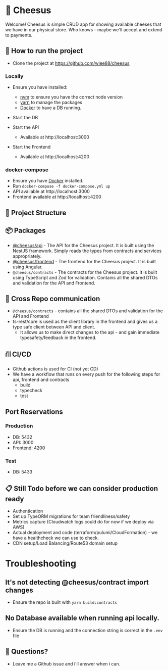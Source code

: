 # 🧀 Cheesus

Welcome! Cheesus is simple CRUD app for showing available cheeses that we have in our physical store. Who knows - maybe we'll accept and extend to payments.

## 🏃 How to run the project
- Clone the project at https://github.com/wlee88/cheesus
### Locally
- Ensure you have installed:
  - [nvm](https://github.com/nvm-sh/nvm) to ensure you have the correct node version
  - [yarn](https://classic.yarnpkg.com/en/docs/install) to manage the packages
  - [Docker](https://docs.docker.com/get-docker/) to have a DB running.

- Start the DB
- Start the API
  - Available at http://localhost:3000
- Start the Frontend
  - Available at http://localhost:4200

### docker-compose
- Ensure you have [Docker](https://docs.docker.com/get-docker/) installed.
- Run `docker-compose -f docker-compose.yml up`
- API available at http://localhost:3000
- Frontend available at http://localhost:4200

## 📁 Project Structure

## 📦 Packages
- [@cheesus/api](packages/api/README.md) - The API for the Cheesus project. It is built using the NestJS framework. Simply reads the types from contracts and services appropriately.
- [@cheesus/frontend](packages/frontend/README.md) - The frontend for the Cheesus project. It is built using Angular.
- `@cheesus/contracts` - The contracts for the Cheesus project. It is built using TypeScript and Zod for validation. Contains all the shared DTOs and validation for the API and Frontend.

## 🤝 Cross Repo communication
- `@cheesus/contracts` - contains all the shared DTOs and validation for the API and Frontend
- ts-rest/core is used as the client library in the frontend and gives us a type safe client between API and client.
  - It allows us to make direct changes to the api - and gain immediate typesafety/feedback in the frontend.


## ⛙ CI/CD
- Github actions is used for CI (not yet CD)
- We have a workflow that runs on every push for the following steps for api, frontend and contracts
  - build
  - typecheck
  - test

## Port Reservations

### Production
- DB: 5432
- API: 3000
- Frontend: 4200

### Test
- DB: 5433

## 📋 Still Todo before we can consider production ready
- Authentication
- Set up TypeORM migrations for team friendliness/safety
- Metrics capture (Cloudwatch logs could do for now if we deploy via AWS)
- Actual deployment and code (terraform/pulumi/CloudFormation) - we have a healthcheck we can use to check.
- CDN setup/Load Balancing/Route53 domain setup


# Troubleshooting

## It's not detecting @cheesus/contract import changes
- Ensure the repo is built with `yarn build:contracts` 

## No Database available when running api locally.
- Ensure the DB is running and the connection string is correct in the `.env` file

## 👋 Questions?
- Leave me a Github issue and i'll answer when i can.